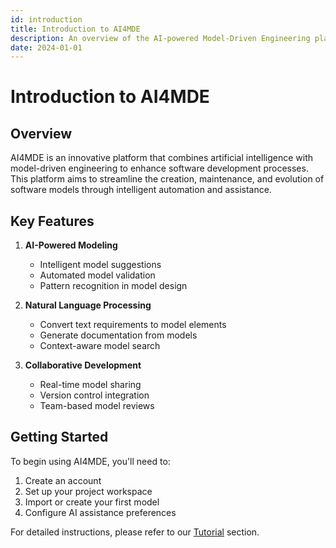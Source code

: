 ```yaml
---
id: introduction
title: Introduction to AI4MDE
description: An overview of the AI-powered Model-Driven Engineering platform
date: 2024-01-01
---
```


# Introduction to AI4MDE

## Overview

AI4MDE is an innovative platform that combines artificial intelligence with model-driven engineering to enhance software development processes. This platform aims to streamline the creation, maintenance, and evolution of software models through intelligent automation and assistance.

## Key Features

1. **AI-Powered Modeling**
   - Intelligent model suggestions
   - Automated model validation
   - Pattern recognition in model design

2. **Natural Language Processing**
   - Convert text requirements to model elements
   - Generate documentation from models
   - Context-aware model search

3. **Collaborative Development**
   - Real-time model sharing
   - Version control integration
   - Team-based model reviews

## Getting Started

To begin using AI4MDE, you'll need to:

1. Create an account
2. Set up your project workspace
3. Import or create your first model
4. Configure AI assistance preferences

For detailed instructions, please refer to our [Tutorial](/tutorial) section. 